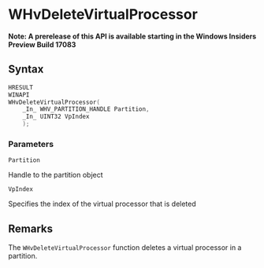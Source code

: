 # WHvDeleteVirtualProcessor
**Note: A prerelease of this API is available starting in the Windows Insiders Preview Build 17083**
## Syntax

```C
HRESULT
WINAPI
WHvDeleteVirtualProcessor(
    _In_ WHV_PARTITION_HANDLE Partition,
    _In_ UINT32 VpIndex
    );
```

### Parameters

`Partition`

Handle to the partition object

`VpIndex`

 Specifies the index of the virtual processor that is deleted
  

## Remarks

The `WHvDeleteVirtualProcessor` function deletes a virtual processor in a partition. 

